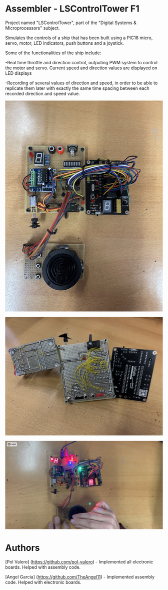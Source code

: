 # Assembler - LSControlTower F1
Project named "LSControlTower", part of the "Digital Systems & Microprocessors" subject. 

Simulates the controls of a ship that has been built using a PIC18 micro, servo, motor, LED indicators, push buttons and a joystick.

Some of the functionalities of the ship include: 

-Real time throttle and direction control, outputing PWM system to control the motor and servo. Current speed and direction values are displayed on LED displays

-Recording of several values of direction and speed, in order to be able to replicate them later with exactly the same time spacing between each recorded direction and speed value. 


![Alt text](board_images/1.jpeg)

![Alt text](board_images/2.jpeg)

![Alt text](board_images/3.png)

# Authors
[Pol Valero] (https://github.com/pol-valero) - Implemented all electronic boards. Helped with assembly code. 

[Angel Garcia] (https://github.com/TheAngel11) - Implemented assembly code. Helped with electronic boards. 
